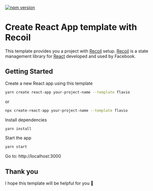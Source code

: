[![npm version](https://badge.fury.io/js/cra-template-flavio.svg)](https://badge.fury.io/js/cra-template-flavio)

# Create React App template with Recoil

This template provides you a project with [Recoil](https://recoiljs.org/) setup.
[Recoil](https://recoiljs.org/) is a state management library for [React](https://reactjs.org/) developed and used by Facebook.

## Getting Started

Create a new React app using this template

```bash
yarn create react-app your-project-name --template flavio
```

or

```bash
npx create-react-app your-project-name --template flavio
```

Install dependencies

```bash
yarn install
```

Start the app

```bash
yarn start
```

Go to: http://localhost:3000



## Thank you

I hope this template will be helpful for you 🙏
